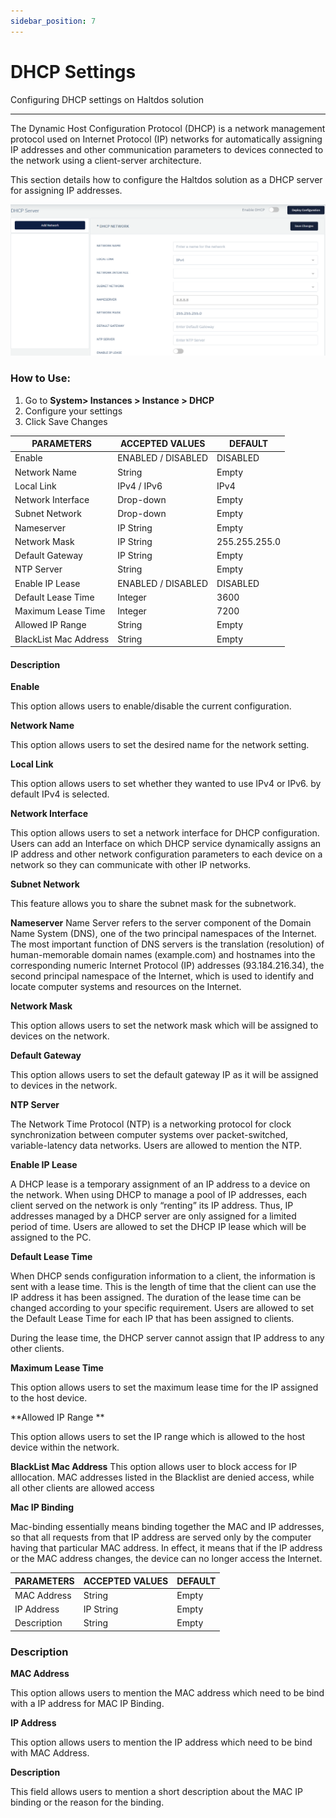```yaml
---
sidebar_position: 7
---
```


# DHCP Settings

Configuring DHCP settings on Haltdos solution

---

The Dynamic Host Configuration Protocol (DHCP) is a network management protocol used on Internet Protocol (IP) networks for automatically assigning IP addresses and other communication parameters to devices connected to the network using a client-server architecture.

This section details how to configure the Haltdos solution as a DHCP server for assigning IP addresses.

![dhcp](/img/platform/dhcp1.png)

### How to Use:

1. Go to **System> Instances > Instance > DHCP**
2. Configure your settings
3. Click Save Changes

| PARAMETERS            | ACCEPTED VALUES    | DEFAULT       |
|-----------------------|--------------------|---------------|
| Enable                | ENABLED / DISABLED | DISABLED      |
| Network Name          | String             | Empty         |
| Local Link            | IPv4 / IPv6        | IPv4          |
| Network Interface     | Drop-down          | Empty         |
| Subnet Network        | Drop-down          | Empty         |
| Nameserver            | IP String          | Empty         |
| Network Mask          | IP String          | 255.255.255.0 |
| Default Gateway       | IP String          | Empty         |
| NTP Server            | String             | Empty         |
| Enable IP Lease       | ENABLED / DISABLED | DISABLED      |
| Default Lease Time    | Integer            | 3600          |
| Maximum Lease Time    | Integer            | 7200          |
| Allowed IP Range      | String             | Empty         |
| BlackList Mac Address | String             | Empty         |

#### Description

**Enable**

This option allows users to enable/disable the current configuration.

**Network Name**

This option allows users to set the desired name for the network setting.

**Local Link**

This option allows users to set whether they wanted to use IPv4 or IPv6. by default IPv4 is selected. 

**Network Interface**

This option allows users to set a network interface for DHCP configuration. Users can add an Interface on which DHCP service dynamically assigns an IP address and other network configuration parameters to each device on a network so they can communicate with other IP networks.

**Subnet Network**

This feature allows you to share the subnet mask for the subnetwork.

**Nameserver**
Name Server refers to the server component of the Domain Name System (DNS), one of the two principal namespaces of the Internet. The most important function of DNS servers is the translation (resolution) of human-memorable domain names (example.com) and hostnames into the corresponding numeric Internet Protocol (IP) addresses (93.184.216.34), the second principal namespace of the Internet, which is used to identify and locate computer systems and resources on the Internet. 

**Network Mask**

This option allows users to set the network mask which will be assigned to devices on the network.

**Default Gateway**

This option allows users to set the default gateway IP as it will be assigned to devices in the network.

**NTP Server**

The Network Time Protocol (NTP) is a networking protocol for clock synchronization between computer systems over packet-switched, variable-latency data networks. Users are allowed to mention the NTP.

**Enable IP Lease**

A DHCP lease is a temporary assignment of an IP address to a device on the network. When using DHCP to manage a pool of IP addresses, each client served on the network is only “renting” its IP address. Thus, IP addresses managed by a DHCP server are only assigned for a limited period of time. Users are allowed to set the DHCP IP lease which will be assigned to the PC.

**Default Lease Time**

When DHCP sends configuration information to a client, the information is sent with a lease time. This is the length of time that the client can use the IP address it has been assigned. The duration of the lease time can be changed according to your specific requirement. Users are allowed to set the Default Lease Time for each IP that has been assigned to clients.

During the lease time, the DHCP server cannot assign that IP address to any other clients.

**Maximum Lease Time**

This option allows users to set the maximum lease time for the IP assigned to the host device.

**Allowed IP Range  **

This option allows users to set the IP range which is allowed to the host device within the network.

**BlackList Mac Address**
This option allows user to block access for IP alllocation. MAC addresses listed in the Blacklist are denied access, while all other clients are allowed access

**Mac IP Binding**

Mac-binding essentially means binding together the MAC and IP addresses, so that all requests from that IP address are served only by the computer having that particular MAC address. In effect, it means that if the IP address or the MAC address changes, the device can no longer access the Internet.

| PARAMETERS  | ACCEPTED VALUES | DEFAULT |
|-------------|-----------------|---------|
| MAC Address | String          | Empty   |
| IP Address  | IP String       | Empty   |
| Description | String          | Empty   |

### Description

**MAC Address**

This option allows users to mention the MAC address which need to be bind with a IP address for MAC IP Binding.

**IP Address**

This option allows users to mention the IP address which need to be bind with MAC Address.

**Description**

This field allows users to mention a short description about the MAC IP binding or the reason for the binding.
